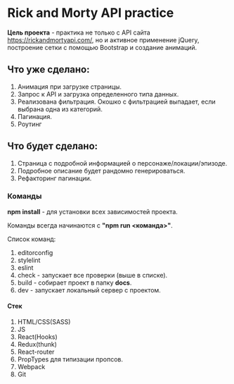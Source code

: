 # Rick and Morty API practice

<b>Цель проекта</b> - практика не только с API сайта https://rickandmortyapi.com/, но и активное применение jQuery, построение сетки с помощью Bootstrap и создание анимаций.

## Что уже сделано:
  1. Анимация при загрузке страницы.
  2. Запрос к API и загрузка определенного типа данных.
  3. Реализована фильтрация. Окошко с фильтрацией выпадает, если выбрана одна из категорий.
  4. Пагинация.
  5. Роутинг
## Что будет сделано:
  1. Страница с подробной информацией о персонаже/локации/эпизоде.
  2. Подробное описание будет рандомно генерироваться.
  3. Рефакторинг пагинации.


### Команды
<b>npm install</b> - для установки всех зависимостей проекта.

Команды всегда начинаются с <b>"npm run <команда>"</b>.

Список команд:
  1. editorconfig
  2. stylelint
  3. eslint
  4. check - запускает все проверки (выше в списке).
  5. build - собирает проект в папку <b>docs</b>.
  6. dev - запускает локальный сервер с проектом.

#### Стек
  1. HTML/CSS(SASS)
  2. JS
  3. React(Hooks)
  4. Redux(thunk)
  5. React-router
  6. PropTypes для типизации пропсов.
  7. Webpack
  8. Git


